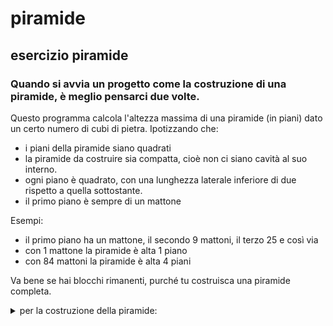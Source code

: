 # piramide
## esercizio piramide
### Quando si avvia un progetto come la costruzione di una piramide, è meglio pensarci due volte.
Questo programma calcola l'altezza massima di una piramide (in piani) dato un certo numero di cubi di pietra.
Ipotizzando che:

- i piani della piramide siano quadrati
- la piramide da costruire sia compatta, cioè non ci siano cavità al suo interno. 
- ogni piano è quadrato, con una lunghezza laterale inferiore di due rispetto a quella sottostante.
- il primo piano è sempre di un mattone

Esempi:

- il primo piano ha un mattone, il secondo 9 mattoni, il terzo 25 e così via
- con 1 mattone la piramide è alta 1 piano
- con 84 mattoni la piramide è alta 4 piani

Va bene se hai blocchi rimanenti, purché tu costruisca una piramide completa.



<details>
       <summary>per la costruzione della piramide:</summary>
       ```
public static int Piani( int mattoni )
       {
            int q = 1;
            int i;
            int risultato = 0;
            if(mattoni<=0){
                return 0;
            }

            for (i = 0; risultato < mattoni;i++){
                risultato=q*q;
                q += 2;
                mattoni -= risultato;
            
            }
            if(mattoni<0){
                return i-1;
            }
            
            return i;
        }


```
</details>

## per i blocchi rimanenti:
```
        public static int Rimanenti( int mattoni )
        {
            int q = 1;
            int i;
            int risultato = 0;
            if(mattoni<=0){
                return 0;
            }

            for (i = 0; risultato < mattoni;i++){
                risultato=q*q;
                q += 2;
                mattoni -= risultato;

            }
            
            return mattoni;
        }

    }

